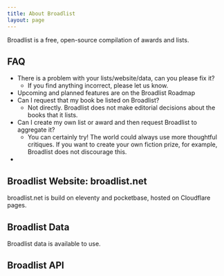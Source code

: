 ```yaml
---
title: About Broadlist
layout: page
---
```


Broadlist is a free, open-source compilation of awards and lists.



## FAQ
- There is a problem with your lists/website/data, can you please fix it?
	- If you find anything incorrect, please let us know.
- Upcoming and planned features are on the Broadlist Roadmap
- Can I request that my book be listed on Broadlist?
	- Not directly. Broadlist does not make editorial decisions about the books that it lists.
- Can I create my own list or award and then request Broadlist to aggregate it?
	- You can certainly try! The world could always use more thoughtful critiques. If you want to create your own fiction prize, for example, Broadlist does not discourage this.
- 

## Broadlist Website: broadlist.net

broadlist.net is build on eleventy and pocketbase, hosted on Cloudflare pages.

## Broadlist Data

Broadlist data is available to use.

## Broadlist API

